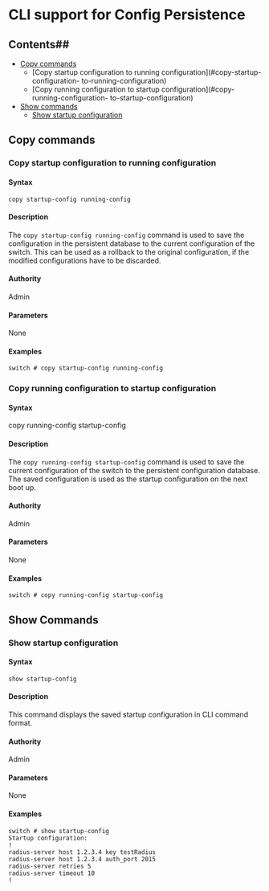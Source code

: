 
# CLI support for Config Persistence

## Contents##
- [Copy commands](#copy-commands)
    - [Copy startup configuration to running configuration](#copy-startup-configuration-
to-running-configuration)
    - [Copy running configuration to startup configuration](#copy-running-configuration-
to-startup-configuration)
- [Show commands](#show-commands)
    - [Show startup configuration](#show-startup-configuration)

## Copy commands ##
### Copy startup configuration to running configuration
#### Syntax ####
```
copy startup-config running-config
```
#### Description ####
The `copy startup-config running-config` command is used to save the configuration in the persistent database to the current configuration of the switch. This can be used as a rollback to the original configuration, if the modified configurations have to be discarded.

#### Authority ####
Admin
#### Parameters ####
None

#### Examples ####
```
switch # copy startup-config running-config
```

### Copy running configuration to startup configuration
#### Syntax ####
copy running-config startup-config

#### Description ####
The `copy running-config startup-config` command is used to save the current configuration of the switch to the persistent configuration database. The saved configuration is used as the startup configuration on the next boot up.
#### Authority ####
Admin
#### Parameters ####
None

#### Examples ####
```
switch # copy running-config startup-config
```

## Show Commands ##
### Show startup configuration
#### Syntax ####
```
show startup-config
```
#### Description ####
This command displays the saved startup configuration in CLI command format.

#### Authority ####
Admin
#### Parameters ####
None

#### Examples ####
```
switch # show startup-config
Startup configuration:
!
radius-server host 1.2.3.4 key testRadius
radius-server host 1.2.3.4 auth_port 2015
radius-server retries 5
radius-server timeout 10
!
```
